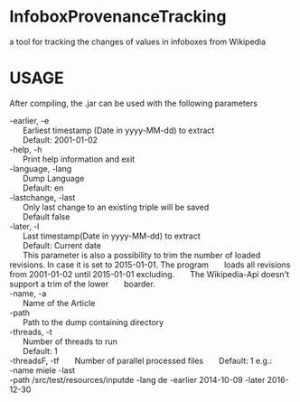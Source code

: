 # InfoboxProvenanceTracking
a tool for tracking the changes of values in infoboxes from Wikipedia

# USAGE

After compiling, the .jar can be used with the following parameters  

 -earlier, -e  
  &nbsp;&nbsp;&nbsp;&nbsp;&nbsp;&nbsp;Earliest timestamp (Date in yyyy-MM-dd) to extract  
  &nbsp;&nbsp;&nbsp;&nbsp;&nbsp;&nbsp;Default: 2001-01-02  
 -help, -h  
  &nbsp;&nbsp;&nbsp;&nbsp;&nbsp;&nbsp;Print help information and exit  
 -language, -lang  
  &nbsp;&nbsp;&nbsp;&nbsp;&nbsp;&nbsp;Dump Language  
  &nbsp;&nbsp;&nbsp;&nbsp;&nbsp;&nbsp;Default: en  
 -lastchange, -last  
  &nbsp;&nbsp;&nbsp;&nbsp;&nbsp;&nbsp;Only last change to an existing triple will be saved  
  &nbsp;&nbsp;&nbsp;&nbsp;&nbsp;&nbsp;Default false  
 -later, -l  
  &nbsp;&nbsp;&nbsp;&nbsp;&nbsp;&nbsp;Last timestamp(Date in yyyy-MM-dd) to extract  
  &nbsp;&nbsp;&nbsp;&nbsp;&nbsp;&nbsp;Default: Current date  
  &nbsp;&nbsp;&nbsp;&nbsp;&nbsp;&nbsp;This parameter is also a possibility to trim the number of loaded revisions.
  In case it is set to 2015-01-01. The program
  &nbsp;&nbsp;&nbsp;&nbsp;&nbsp;&nbsp;loads all revisions from 2001-01-02 until 2015-01-01 excluding. 
  &nbsp;&nbsp;&nbsp;&nbsp;&nbsp;&nbsp;The Wikipedia-Api doesn't support a trim of the lower 
  &nbsp;&nbsp;&nbsp;&nbsp;&nbsp;&nbsp;boarder.  
 -name, -a  
  &nbsp;&nbsp;&nbsp;&nbsp;&nbsp;&nbsp;Name of the Article  
 -path  
  &nbsp;&nbsp;&nbsp;&nbsp;&nbsp;&nbsp;Path to the dump containing directory    
 -threads, -t  
  &nbsp;&nbsp;&nbsp;&nbsp;&nbsp;&nbsp;Number of threads to run  
  &nbsp;&nbsp;&nbsp;&nbsp;&nbsp;&nbsp;Default: 1  
  -threadsF, -tf
  &nbsp;&nbsp;&nbsp;&nbsp;&nbsp;&nbsp;Number of parallel processed files
  &nbsp;&nbsp;&nbsp;&nbsp;&nbsp;&nbsp;Default: 1 
  e.g.:  
  -name miele -last  
  -path /src/test/resources/inputde -lang de -earlier 2014-10-09 -later 2016-12-30

